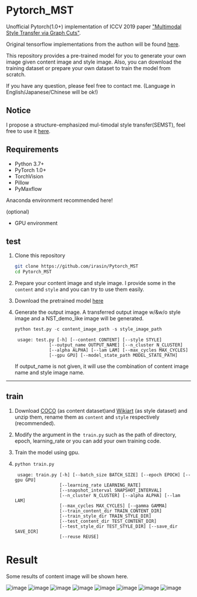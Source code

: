 # Pytorch_MST
Unofficial Pytorch(1.0+) implementation of ICCV 2019 paper ["Multimodal Style Transfer via Graph Cuts"](https://arxiv.org/abs/1904.04443).

Original tensorflow implementations from the authon will be found [here](https://github.com/yulunzhang/MST).

This repository provides a pre-trained model for you to generate your own image given content image and style image. Also, you can download the training dataset or prepare your own dataset to train the model from scratch.

If you have any question, please feel free to contact me. (Language in English/Japanese/Chinese will be ok!)

## Notice
I propose a structure-emphasized mul-timodal style transfer(SEMST), feel free to use it [here](https://github.com/irasin/Structure-emphasized-Multimodal-Style-Transfer).

## Requirements

- Python 3.7+
- PyTorch 1.0+
- TorchVision
- Pillow
- PyMaxflow

Anaconda environment recommended here!

(optional)

- GPU environment 



## test

1. Clone this repository 

   ```bash
   git clone https://github.com/irasin/Pytorch_MST
   cd Pytorch_MST
   ```

2. Prepare your content image and style image. I provide some in the `content` and `style` and you can try to use them easily.

3. Download the pretrained model [here](https://drive.google.com/file/d/16mhOUIo8HKDv9NhlI1GyKvpqST8P9fGw/view?usp=sharing)

4. Generate the output image. A transferred output image w/&w/o style image and a NST_demo_like image will be generated.

   ```python
   python test.py -c content_image_path -s style_image_path
   ```

   ```
    usage: test.py [-h] [--content CONTENT] [--style STYLE]
                [--output_name OUTPUT_NAME] [--n_cluster N_CLUSTER]
                [--alpha ALPHA] [--lam LAM] [--max_cycles MAX_CYCLES]
                [--gpu GPU] [--model_state_path MODEL_STATE_PATH]
   ```

   If output_name is not given, it will use the combination of content image name and style image name.


------

## train

1. Download [COCO](http://cocodataset.org/#download) (as content dataset)and [Wikiart](https://www.kaggle.com/c/painter-by-numbers) (as style dataset) and unzip them, rename them as `content` and `style`  respectively (recommended).

2. Modify the argument in the` train.py` such as the path of directory, epoch, learning_rate or you can add your own training code.

3. Train the model using gpu.

4. ```python
   python train.py
   ```

   ```
    usage: train.py [-h] [--batch_size BATCH_SIZE] [--epoch EPOCH] [--gpu GPU]
                    [--learning_rate LEARNING_RATE]
                    [--snapshot_interval SNAPSHOT_INTERVAL]
                    [--n_cluster N_CLUSTER] [--alpha ALPHA] [--lam LAM]
                    [--max_cycles MAX_CYCLES] [--gamma GAMMA]
                    [--train_content_dir TRAIN_CONTENT_DIR]
                    [--train_style_dir TRAIN_STYLE_DIR]
                    [--test_content_dir TEST_CONTENT_DIR]
                    [--test_style_dir TEST_STYLE_DIR] [--save_dir SAVE_DIR]
                    [--reuse REUSE]
   ```



# Result

Some results of content image will be shown here.

![image](https://github.com/irasin/Pytorch_MST/blob/master/result/avril_contrast_of_forms_demo.jpg)
![image](https://github.com/irasin/Pytorch_MST/blob/master/result/avril_scene_de_rue_demo.jpg)
![image](https://github.com/irasin/Pytorch_MST/blob/master/result/avril_picasso_self_portrait_demo.jpg)
![image](https://github.com/irasin/Pytorch_MST/blob/master/result/avril_candy_demo.jpg)
![image](https://github.com/irasin/Pytorch_MST/blob/master/result/avril_brushstrokers_demo.jpg)
![image](https://github.com/irasin/Pytorch_MST/blob/master/result/avril_asheville_demo.jpg)
![image](https://github.com/irasin/Pytorch_MST/blob/master/result/avril_antimonocromatismo_demo.jpg)
![image](https://github.com/irasin/Pytorch_MST/blob/master/result/avril_876_demo.jpg)

